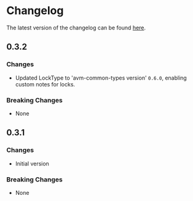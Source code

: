 # Changelog

The latest version of the changelog can be found [here](https://github.com/Azure/bicep-registry-modules/blob/main/avm/res/network/vpn-site/CHANGELOG.md).

## 0.3.2

### Changes

- Updated LockType to 'avm-common-types version' `0.6.0`, enabling custom notes for locks.

### Breaking Changes

- None

## 0.3.1

### Changes

- Initial version

### Breaking Changes

- None
